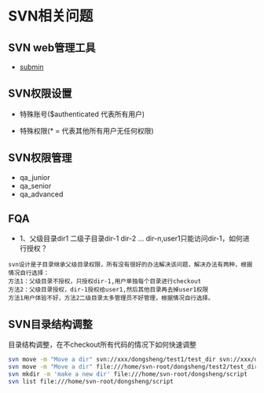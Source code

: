 # SVN相关问题
## SVN web管理工具
- [submin](https://supermind.nl/submin/)

## SVN权限设置
- 特殊账号($authenticated 代表所有用户)

- 特殊权限(* = 代表其他所有用户无任何权限)

## SVN权限管理
- qa_junior
- qa_senior
- qa_advanced

## FQA
- 1、父级目录dir1 二级子目录dir-1 dir-2 ... dir-n,user1只能访问dir-1，如何进行授权？
``` text
svn设计是子目录继承父级目录权限，所有没有很好的办法解决该问题，解决办法有两种，根据情况自行选择：
方法1：父级目录不授权，只授权dir-1,用户单独每个目录进行checkout
方法2：父级目录授权，dir-1授权给user1,然后其他目录再去掉user1权限
方法1用户体验不好，方法2二级目录太多管理员不好管理，根据情况自行选择。
```
## SVN目录结构调整
目录结构调整，在不checkout所有代码的情况下如何快速调整
``` bash 
svn move -m "Move a dir" svn://xxx/dongsheng/test1/test_dir svn://xxx/dongsheng/test2/test_dir
svn move -m "Move a dir" file:///home/svn-root/dongsheng/test2/test_dir file:///home/svn-root/dongsheng/test1/test_dir
svn mkdir -m 'make a new dir' file:///home/svn-root/dongsheng/script
svn list file:///home/svn-root/dongsheng/script
```
